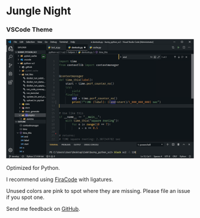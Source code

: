 # Jungle Night
### VSCode Theme

![Screenshot](https://raw.githubusercontent.com/tweakimp/jungle-night/master/theme.png "Screenshot")

Optimized for Python.

I recommend using [FiraCode](https://github.com/tonsky/FiraCode) with ligatures.

Unused colors are pink to spot where they are missing. Please file an issue if you spot one.

Send me feedback on [GitHub](https://github.com/tweakimp/jungle-night).